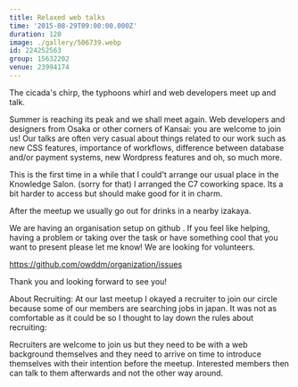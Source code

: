```yaml
---
title: Relaxed web talks
time: '2015-08-29T09:00:00.000Z'
duration: 120
image: ./gallery/506739.webp
id: 224252563
group: 15632202
venue: 23994174
---
```


The cicada's chirp, the typhoons whirl and web developers meet up and talk.

Summer is reaching its peak and we shall meet again. Web developers and designers from Osaka or other corners of Kansai: you are welcome to join us! Our talks are often very casual about things related to our work such as new CSS features, importance of workflows, difference between database and/or payment systems, new Wordpress features and oh, so much more.

This is the first time in a while that I could't arrange our usual place in the Knowledge Salon. (sorry for that) I arranged the C7 coworking space. Its a bit harder to access but should make good for it in charm.

After the meetup we usually go out for drinks in a nearby izakaya.

We are having an organisation setup on github . If you feel like helping, having a problem or taking over the task or have something cool that you want to present please let me know! We are looking for volunteers.

https://github.com/owddm/organization/issues

Thank you and looking forward to see you!

About Recruiting: At our last meetup I okayed a recruiter to join our circle because some of our members are searching jobs in japan. It was not as comfortable as it could be so I thought to lay down the rules about recruiting:

Recruiters are welcome to join us but they need to be with a web background themselves and they need to arrive on time to introduce themselves with their intention before the meetup. Interested members then can talk to them afterwards and not the other way around.
